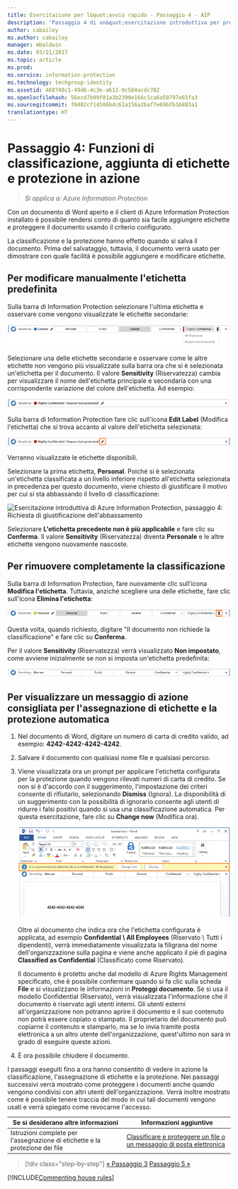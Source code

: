 ```yaml
---
title: Esercitazione per l&quot;avvio rapido - Passaggio 4 - AIP
description: 'Passaggio 4 di un&quot;esercitazione introduttiva per provare rapidamente a usare Azure Information Protection: vedere in azione le funzioni di aggiunta di etichette e protezione.'
author: cabailey
ms.author: cabailey
manager: mbaldwin
ms.date: 03/21/2017
ms.topic: article
ms.prod: 
ms.service: information-protection
ms.technology: techgroup-identity
ms.assetid: 468748c1-49d6-4c3e-a612-9c584acdc782
ms.openlocfilehash: 56ecd7b99f81a3b2399e166c1ca6a50797e65fa3
ms.sourcegitcommit: f0402cf14506b4c61a156a2baf7e69b7b16883a1
translationtype: HT
---
```

# <a name="step-4-see-classification-labeling-and-protection-in-action"></a>Passaggio 4: Funzioni di classificazione, aggiunta di etichette e protezione in azione 

>*Si applica a: Azure Information Protection*

Con un documento di Word aperto e il client di Azure Information Protection installato è possibile rendersi conto di quanto sia facile aggiungere etichette e proteggere il documento usando il criterio configurato.

La classificazione e la protezione hanno effetto quando si salva il documento. Prima del salvataggio, tuttavia, il documento verrà usato per dimostrare con quale facilità è possibile aggiungere e modificare etichette.

## <a name="to-manually-change-our-default-label"></a>Per modificare manualmente l'etichetta predefinita

Sulla barra di Information Protection selezionare l'ultima etichetta e osservare come vengono visualizzate le etichette secondarie:

![Esercitazione introduttiva di Azure Information Protection, passaggio 4: scegliere un'etichetta secondaria](../media/info-protect-sub-labelsv2.png)

Selezionare una delle etichette secondarie e osservare come le altre etichette non vengono più visualizzate sulla barra ora che si è selezionata un'etichetta per il documento. Il valore **Sensitivity** (Riservatezza) cambia per visualizzare il nome dell'etichetta principale e secondaria con una corrispondente variazione del colore dell'etichetta. Ad esempio:

![Esercitazione introduttiva di Azure Information Protection, passaggio 4: etichetta secondaria selezionata](../media/info-protect-sub-label-selectedv2.png)

Sulla barra di Information Protection fare clic sull'icona **Edit Label** (Modifica l'etichetta) che si trova accanto al valore dell'etichetta selezionata:

![Esercitazione introduttiva di Azure Information Protection, passaggio 4: icona Modifica l'etichetta](../media/info-protect-edit-label-selectedv2.png)

Verranno visualizzate le etichette disponibili.

Selezionare la prima etichetta, **Personal**. Poiché si è selezionata un'etichetta classificata a un livello inferiore rispetto all'etichetta selezionata in precedenza per questo documento, viene chiesto di giustificare il motivo per cui si sta abbassando il livello di classificazione:

![Esercitazione introduttiva di Azure Information Protection, passaggio 4: Richiesta di giustificazione dell'abbassamento](../media/info-protect-lower-justification.png)

Selezionare **L'etichetta precedente non è più applicabile** e fare clic su **Conferma**. Il valore **Sensitivity** (Riservatezza) diventa **Personale** e le altre etichette vengono nuovamente nascoste.

## <a name="to-remove-the-classification-completely"></a>Per rimuovere completamente la classificazione

Sulla barra di Information Protection, fare nuovamente clic sull'icona **Modifica l'etichetta**. Tuttavia, anziché scegliere una delle etichette, fare clic sull'icona **Elimina l'etichetta**:

![Esercitazione introduttiva di Azure Information Protection, passaggio 4: icona Elimina l'etichetta](../media/delete-icon-from-personalv2.png)

Questa volta, quando richiesto, digitare "Il documento non richiede la classificazione" e fare clic su **Conferma**.  

Per il valore **Sensitivity** (Riservatezza) verrà visualizzato **Non impostato**, come avviene inizialmente se non si imposta un'etichetta predefinita:

![Esercitazione introduttiva di Azure Information Protection, passaggio 4: Rimuovere la classificazione](../media/sensitivity-not-setv2.png)


## <a name="to-see-a-recommendation-prompt-for-labeling-and-automatic-protection"></a>Per visualizzare un messaggio di azione consigliata per l'assegnazione di etichette e la protezione automatica

1. Nel documento di Word, digitare un numero di carta di credito valido, ad esempio: **4242-4242-4242-4242**. 

2. Salvare il documento con qualsiasi nome file e qualsiasi percorso. 

3. Viene visualizzata ora un prompt per applicare l'etichetta configurata per la protezione quando vengono rilevati numeri di carta di credito. Se non si è d'accordo con il suggerimento, l'impostazione dei criteri consente di rifiutarlo, selezionando **Dismiss** (Ignora). La disponibilità di un suggerimento con la possibilità di ignorarlo consente agli utenti di ridurre i falsi positivi quando si usa una classificazione automatica. Per questa esercitazione, fare clic su **Change now** (Modifica ora).

    ![Esercitazione introduttiva di Azure Information Protection, passaggio 4: Messaggio di azione consigliata](../media/change-nowv2.png)

    Oltre al documento che indica ora che l'etichetta configurata è applicata, ad esempio **Confidential \ All Employees** (Riservato \ Tutti i dipendenti), verrà immediatamente visualizzata la filigrana del nome dell'organizzazione sulla pagina e viene anche applicato il piè di pagina **Classified as Confidential** (Classificato come Riservato). 

    Il documento è protetto anche dal modello di Azure Rights Management specificato, che è possibile confermare quando si fa clic sulla scheda **File** e si visualizzano le informazioni in **Proteggi documento**. Se si usa il modello Confidential (Riservato), verrà visualizzata l'informazione che il documento è riservato agli utenti interni. Gli utenti esterni all'organizzazione non potranno aprire il documento e il suo contenuto non potrà essere copiato o stampato. Il proprietario del documento può copiarne il contenuto e stamparlo, ma se lo invia tramite posta elettronica a un altro utente dell'organizzazione, quest'ultimo non sarà in grado di eseguire queste azioni.

4. È ora possibile chiudere il documento.

I passaggi eseguiti fino a ora hanno consentito di vedere in azione la classificazione, l'assegnazione di etichette e la protezione. Nei passaggi successivi verrà mostrato come proteggere i documenti anche quando vengono condivisi con altri utenti dell'organizzazione. Verrà inoltre mostrato come è possibile tenere traccia del modo in cui tali documenti vengono usati e verrà spiegato come revocarne l'accesso.

|Se si desiderano altre informazioni|Informazioni aggiuntive|
|--------------------------------|--------------------------|
|Istruzioni complete per l'assegnazione di etichette e la protezione dei file |[Classificare e proteggere un file o un messaggio di posta elettronica](../rms-client/client-classify-protect.md)|





>[!div class="step-by-step"]
[&#171; Passaggio 3](infoprotect-tutorial-step3.md)
[Passaggio 5 &#187;](infoprotect-tutorial-step5.md)

[!INCLUDE[Commenting house rules](../includes/houserules.md)]
